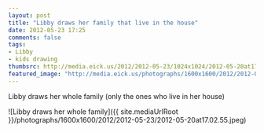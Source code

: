 ```yaml
---
layout: post
title: "Libby draws her family that live in the house"
date: 2012-05-23 17:25
comments: false
tags: 
- Libby
- kids drawing
thumbsrc: http://media.eick.us/2012/2012-05-23/1024x1024/2012-05-20at17.02.55.jpeg
featured_image: "http://media.eick.us/photographs/1600x1600/2012/2012-05-23/2012-05-20at17.02.55.jpeg"
---
```

Libby draws her whole family (only the ones who live in her house)



![Libby draws her whole family]({{ site.mediaUrlRoot }}/photographs/1600x1600/2012/2012-05-23/2012-05-20at17.02.55.jpeg)

